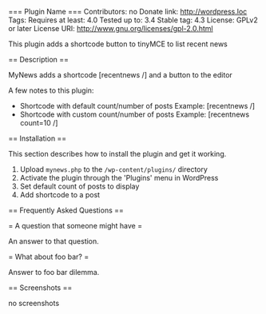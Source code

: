 === Plugin Name ===
Contributors: no
Donate link: http://wordpress.loc
Tags:
Requires at least: 4.0
Tested up to: 3.4
Stable tag: 4.3
License: GPLv2 or later
License URI: http://www.gnu.org/licenses/gpl-2.0.html

This plugin adds a shortcode button to tinyMCE to list recent news

== Description ==

MyNews adds a shortcode [recentnews /] and a button to the editor

A few notes to this plugin:

*   Shortcode with default count/number of posts Example: [recentnews /]
*   Shortcode with custom count/number of posts Example: [recentnews count=10 /]

== Installation ==

This section describes how to install the plugin and get it working.

1. Upload `mynews.php` to the `/wp-content/plugins/` directory
2. Activate the plugin through the 'Plugins' menu in WordPress
3. Set default count of posts to display
4. Add shortcode to a post

== Frequently Asked Questions ==

= A question that someone might have =

An answer to that question.

= What about foo bar? =

Answer to foo bar dilemma.

== Screenshots ==

no screenshots